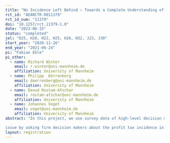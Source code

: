 ```yaml
---
title: "No Incidence Left Behind – Towards a Complete Understanding of Tax Incidence"
rct_id: "AEARCTR-0011379"
rct_id_num: "11379"
doi: "10.1257/rct.11379-1.0"
date: "2023-06-15"
status: "completed"
jel: "D25, H20, H22, H25, H26, H32, J23, J30"
start_year: "2020-11-16"
end_year: "2021-06-24"
pi: "Fabian Eble"
pi_other:
  - name: Richard Winter
    email: r.winter@uni-mannheim.de
    affiliation: University of Mannheim
  - name: Philipp  Dörrenberg
    email: doerrenberg@uni-mannheim.de
    affiliation: University of Mannheim
  - name: Davud Rostam-Afschar
    email: rostam-afschar@uni-mannheim.de
    affiliation: University of Mannheim
  - name: Johannes Voget
    email: voget@uni-mannheim.de
    affiliation: University of Mannheim
abstract: "In this project, we use survey data of high-level decision makers in German firms to provide complementary evidence to the existing findings from the literature in order to facilitate a better understanding of profit tax incidence. We take a straightforward approach to tackle this
issue by asking firm decision makers about the profit tax incidence in their companies, thereby circumventing many challenges inherent to studies relying on observational data. For this purpose, we randomly assign survey respondents hypothetical permanent tax increases and decreases in varying magnitudes and inquire either how the additional funds available after a tax cut would be used or from which sources funds would be diverted to pay for the increased tax burden. By random assignment of the sign of the tax change we are able to test for asymmetries in the stated incidence reported by survey participants, whereas the experimental variation in the size of the tax change allows us to tease out the sensitivity of profit tax incidence with respect to treatment intensity."
layout: registration
---
```


